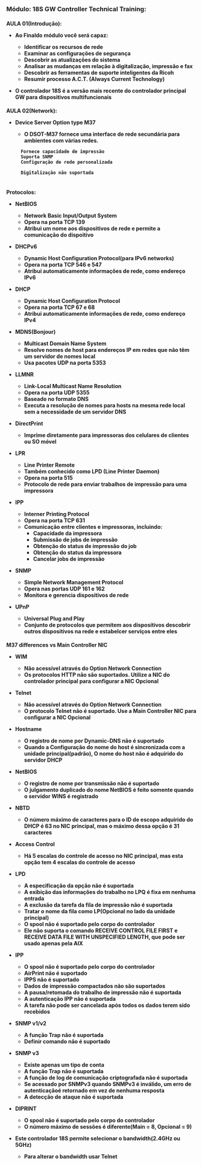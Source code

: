 <H3>Módulo: 18S GW Controller Technical Training:

<h4>AULA 01(Introdução):
<p>

- Ao Finaldo módulo você será capaz:
   -  Identificar os recursos de rede
   -  Examinar as configurações de segurança
   -  Descobrir as atualizações do sistema
   -  Analisar as mudanças em relação à digitalização, impressão e fax
   -  Descobrir as ferramentas de suporte inteligentes da Ricoh
   -  Resumir processo A.C.T. (Always Current Technology)

- O controlador 18S é a versão mais recente do controlador principal GW para dispositivos multifuncionais

<p>

<h4>AULA 02(Network):
<p>

-  Device Server Option type M37
   -  O DSOT-M37 fornece uma interface de rede secundária para ambientes com várias redes.
   
   <table>
         
         Fornece capacidade de impressão
         Suporta SNMP
         Configuração de rede personalizada
      
         Digitalização não suportada

   </table>

<h4> Protocolos:
<p>

   -  NetBIOS
      -  Network Basic Input/Output System
      -  Opera na porta TCP 139
      -  Atribui um nome aos dispositivos de rede e permite a comunicação do dispoitivo

   -  DHCPv6
      -  Dynamic Host Configuration Protocol(para IPv6 networks)
      -  Opera na porta TCP 546 e 547
      -  Atribui automaticamente informações de rede, como endereço IPv6

   -  DHCP
      -  Dynamic Host Configuration Protocol
      -  Opera na porta TCP 67 e 68
      -  Atribui automaticamente informações de rede, como endereço IPv4
   
   -  MDNS(Bonjour)
      -  Multicast Domain Name System
      -  Resolve nomes de host para endereços IP em redes que não têm um servidor de nomes local
      -  Usa pacotes UDP na porta 5353

   -  LLMNR
      -  Link-Local Multicast Name Resolution
      -  Opera na porta UDP 5355
      -  Baseado no formato DNS
      -  Executa a resolução de nomes para hosts na mesma rede local sem a necessidade de um servidor DNS
   
   -  DirectPrint
      -  Imprime diretamente para impressoras dos celulares de clientes ou SO móvel

   -  LPR
      -  Line Printer Remote
      -  Também conhecido como LPD (Line Printer Daemon)
      -  Opera na porta 515
      -  Protocolo de rede para enviar trabalhos de impressão para uma impressora
   
   -  IPP
      -  Interner Printing Protocol
      -  Opera na porta TCP 631
      -  Comunicação entre clientes e impressoras, incluindo:
         -  Capacidade da impressora
         -  Submissão de jobs de impressão
         -  Obtenção do status de impressão do job
         -  Obtenção do status da impressora
         -  Cancelar jobs de impressão

   -  SNMP
      -  Simple Network Management Protocol
      -  Opera nas portas UDP 161 e 162
      -  Monitora e gerencia dispositivos de rede

   -  UPnP
      -  Universal Plug and Play
      -   Conjunto de protocolos que permitem aos dispositivos descobrir outros dispositivos na rede e estabelcer serviços entre eles

<h4>M37 differences vs Main Controller NIC
<p>

   -  WIM
      -  Não acessível através do Option Network Connection
      -  Os protocolos HTTP não são suportados. Utilize a NIC do controlador principal para configurar a NIC Opcional

   -  Telnet
      -  Não acessível através do Option Network Connection
      -  O protocolo Telnet não é suportado. Use a Main Controller NIC para configurar a NIC Opcional

   -  Hostname
      -  O registro de nome por Dynamic-DNS não é suportado
      -  Quando a Configuração do nome do host é sincronizada com a unidade principal(padrão), O nome do host não é adquirido do servidor DHCP

   -  NetBIOS
      -  O registro de nome por transmissão não é suportado 
      -   O julgamento duplicado do nome NetBIOS é feito somente quando o servidor WINS é registrado

   -  NBTD  
      -  O número máximo de caracteres para o ID de escopo adquirido do DHCP é 63 no NIC principal, mas o máximo dessa opção é 31 caracteres

   -  Access Control
      -  Há 5 escalas do controle de acesso no NIC principal, mas esta opção tem 4 escalas do controle de acesso

   -  LPD
      -  A especificação da opção não é suportada
      -  A exibição das informações do trabalho no LPQ é fixa em nenhuma entrada
      -  A exclusão da tarefa da fila de impressão não é suportada
      -  Tratar o nome da fila como LP(Opcional no lado da unidade principal)
      -  O spool não é suportado pelo corpo do controlador
      -   Ele não suporta o comando RECEIVE CONTROL FILE FIRST e RECEIVE DATA FILE WITH UNSPECIFIED LENGTH, que pode ser usado apenas pela AIX

   -  IPP
      -  O spool não é suportado pelo corpo do controlador
      -  AirPrint não é suportado
      -  IPPS não é suportado  
      -  Dados de impressão compactados não são suportados
      -  A pausa/retomada do trabalho de impressão não é suportada
      -  A autenticação IPP não é suportada
      -  A tarefa não pode ser cancelada após todos os dados terem sido recebidos

   -  SNMP v1/v2
      -  A função Trap não é suportada
      -  Definir comando não é suportado

   -  SNMP v3
      -  Existe apenas um tipo de conta
      -  A função Trap não é suportada
      -  A função de log de comunicação criptografada não é suportada
      -  Se acessado por SNMPv3 quando SNMPv3 é inválido, um erro de autenticaçãoé retornado em vez de nenhuma resposta
      -  A detecção de ataque não é suportada

   -  DIPRINT
      -  O spool não é suportado pelo corpo do controlador 
      -  O número máximo de sessões é diferente(Main = 8, Opcional = 9)
   


- Este controlador 18S permite selecionar o bandwidth(2.4GHz ou 5GHz)
   -  Para alterar o bandwidth usar Telnet

   


